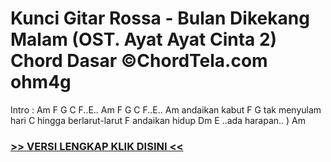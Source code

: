 
 # Kunci Gitar Rossa - Bulan Dikekang Malam (OST. Ayat Ayat Cinta 2) Chord Dasar ©ChordTela.com ohm4g


Intro : Am F G C F..E.. Am F G C F..E.. Am andaikan kabut F G tak menyulam hari C hingga berlarut-larut F andaikan hidup Dm E ..ada harapan.. ) Am

###  <a href="https://shortlighzx.web.app?sq=Kunci Gitar Rossa - Bulan Dikekang Malam (OST. Ayat Ayat Cinta 2) Chord Dasar ©ChordTela.com"> >> VERSI LENGKAP KLIK DISINI << </a>
